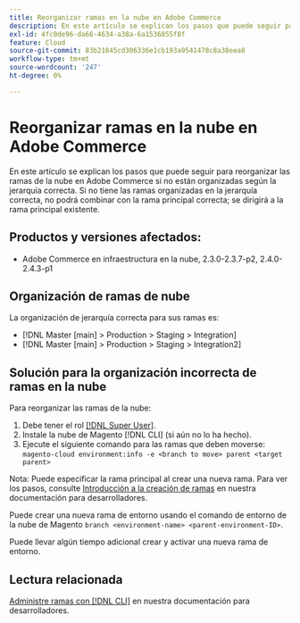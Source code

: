 ```yaml
---
title: Reorganizar ramas en la nube en Adobe Commerce
description: En este artículo se explican los pasos que puede seguir para reorganizar las ramas de la nube en Adobe Commerce si no están organizadas según la jerarquía correcta. Si no tiene las ramas organizadas en la jerarquía correcta, no podrá combinar con la rama principal correcta; se dirigirá a la rama principal existente.
exl-id: 4fc0de96-da66-4634-a38a-6a1536855f8f
feature: Cloud
source-git-commit: 83b21845cd306336e1cb193a9541478c8a38eea8
workflow-type: tm+mt
source-wordcount: '247'
ht-degree: 0%

---
```


# Reorganizar ramas en la nube en Adobe Commerce

En este artículo se explican los pasos que puede seguir para reorganizar las ramas de la nube en Adobe Commerce si no están organizadas según la jerarquía correcta. Si no tiene las ramas organizadas en la jerarquía correcta, no podrá combinar con la rama principal correcta; se dirigirá a la rama principal existente.

## Productos y versiones afectados:

* Adobe Commerce en infraestructura en la nube, 2.3.0-2.3.7-p2, 2.4.0-2.4.3-p1

## Organización de ramas de nube

La organización de jerarquía correcta para sus ramas es:

* [!DNL Master [main] > Production > Staging > Integration]
* [!DNL Master [main] > Production > Staging > Integration2]

## Solución para la organización incorrecta de ramas en la nube

Para reorganizar las ramas de la nube:

1. Debe tener el rol [[!DNL Super User]](https://experienceleague.adobe.com/docs/commerce-cloud-service/user-guide/project/user-access.html).
1. Instale la nube de Magento [!DNL CLI] (si aún no lo ha hecho).
1. Ejecute el siguiente comando para las ramas que deben moverse:
   `magento-cloud environment:info -e <branch to move> parent <target parent>`

Nota: Puede especificar la rama principal al crear una nueva rama. Para ver los pasos, consulte [Introducción a la creación de ramas](https://devdocs.magento.com/cloud/env/environments-start.html#getstarted) en nuestra documentación para desarrolladores.

Puede crear una nueva rama de entorno usando el comando de entorno de la nube de Magento `branch <environment-name> <parent-environment-ID>`.

Puede llevar algún tiempo adicional crear y activar una nueva rama de entorno.

## Lectura relacionada

[Administre ramas con [!DNL CLI]](https://devdocs.magento.com/cloud/env/environments-start.html) en nuestra documentación para desarrolladores.
